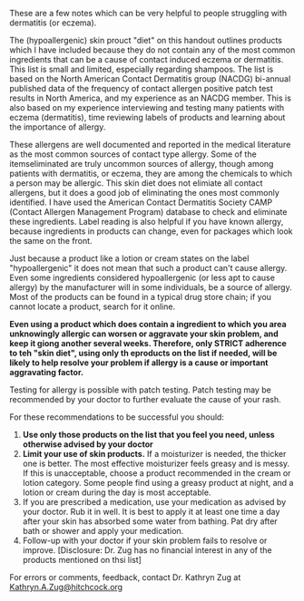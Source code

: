 These are a few notes which can be very helpful to people struggling with dermatitis (or eczema).

The (hypoallergenic) skin prouct "diet" on this handout outlines products which I have included because they do not contain any of the most common ingredients that can be a cause of contact induced eczema or dermatitis. This list is small and limited, especially regarding shampoos. The list is based on the North American Contact Dermatitis group (NACDG) bi-annual published data of the frequency of contact allergen positive patch test results in North America, and my experience as an NACDG member. This is also based on my experience interviewing and testing many patients with eczema (dermatitis), time reviewing labels of products and learning about the importance of allergy.

These allergens are well documented and reported in the medical literature as the most common sources of contact type allergy. Some of the itemseliminated are truly uncommon sources of allergy, though among patients with dermatitis, or eczema, they are among the chemicals to which a person may be allergic. This skin diet does not elimiate all contact allergens, but it does a good job of eliminating the ones most commonly identified. I have used the American Contact Dermatitis Society CAMP (Contact Allergen Management Program) database to check and eliminate these ingredients. Label reading is also helpful if you have known allergy, because ingredients in products can change, even for packages which look the same on the front.

Just because a product like a lotion or cream states on the label "hypoallergenic" it does not mean that such a product can't cause allergy. Even some ingredients considered hypoallergenic (or less apt to cause allergy) by the manufacturer will in some individuals, be a source of allergy. Most of the products can be found in a typical drug store chain; if you cannot locate a product, search for it online.

**Even using a product which does contain a ingredient to which you area unknowingly allergic can worsen or aggravate your skin problem, and keep it giong another several weeks. Therefore, only STRICT adherence to teh "skin diet", using only th eproducts on the list if needed, will be likely to help resolve your problem if allergy is a cause or important aggravating factor.**

Testing for allergy is possible with patch testing. Patch testing may be recommended by your doctor to further evaluate the cause of your rash.

For these recommendations to be successful you should:

1. **Use only those products on the list that you feel you need, unless otherwise advised by your doctor**
2. **Limit your use of skin products.** If a moisturizer is needed, the thicker one is better. The most effective moisturizer feels greasy and is messy. If this is unacceptable, choose a product recommended in the cream or lotion category. Some people find using a greasy product at night, and a lotion or cream during the day is most acceptable.
3. If you are prescribed a medication, use your medication as advised by your doctor. Rub it in well. It is best to apply it at least one time a day after your skin has absorbed some water from bathing. Pat dry after bath or shower and apply your medication.
4. Follow-up with your doctor if your skin problem fails to resolve or improve.
[Disclosure: Dr. Zug has no financial interest in any of the products mentioned on thsi list]

For errors or comments, feedback, contact Dr. Kathryn Zug at Kathryn.A.Zug@hitchcock.org
